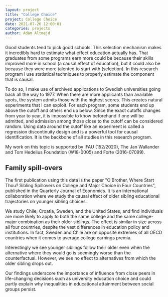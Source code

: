 ```yaml
---
layout: project
title: "College Choice"
project: College Choice
date: 2021-07-26 12:00:01
categories: projects
author: Adam Altmejd
---
```


Good students tend to pick good schools. This selection mechanism makes it incredibly hard to estimate what effect education actually has. That graduates from some programs earn more could be because their skills improved more in school (a causal effect of education), but it could also be because they were more talented to start with (selection). In this research program I use statistical techniques to properly estimate the component that is causal.

To do so, I make use of archived applications to Swedish universities going back all the way to 1977. When there are more applicants than available spots, the system admits those with the highest scores. This creates natural experiments that I can exploit. For each program, some students end up above the cutoff and others end up below. Since the exact cutoffs changes from year to year, it is impossible to know beforehand if one will be admitted, and admission among those close to the cutoff can be considered random. Using data around the cutoff like an experiment is called a regression discontinuity design and is a powerful tool for causal identification. It is the backbone of all studies in this research program.

My work on this topic is supported by IFAU (152/2020), The Jan Wallander and Tom Hedelius Foundation (W18-0005) and Forte (2016-07099).

## Family spill-overs

The first publication using this data is the paper "O Brother, Where Start Thou? Sibling Spillovers on College and Major Choice in Four Countries", published in the Quarterly Journal of Economics. It is an international collaboration where we study the causal effect of older sibling educational trajectories on younger sibling choices.

We study Chile, Croatia, Sweden, and the United States, and find individuals are more likely to apply to both the same college and the same college-major combination as their older siblings. The effect is similar in size across all four countries, despite the vast differences in education policy and institutions. In fact, Sweden and Chile are on opposite extremes of all OECD countries when it comes to average college earnings premia.

Interestingly we see younger siblings follow their older even when the alternative where they would go is seemingly worse than the counterfactual. However, we see no effect to alternatives from which the older sibling drops out.

Our findings underscore the importance of influence from close peers in life-changing decisions such as university education choice and could partly explain why inequalities in educational attainment between social groups persist.
